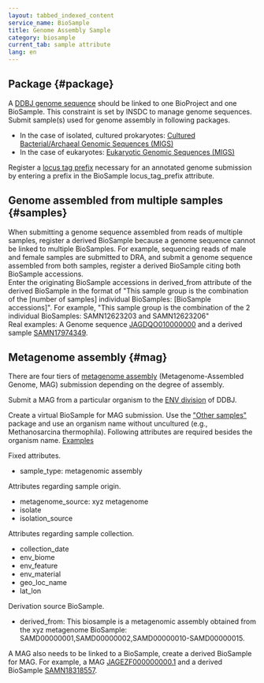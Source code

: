```yaml
---
layout: tabbed_indexed_content
service_name: BioSample
title: Genome Assembly Sample
category: biosample
current_tab: sample attribute
lang: en
---
```


## Package {#package}

A [DDBJ genome sequence](/ddbj/mss-e.html) should be linked to one BioProject and one BioSample. This constraint is set by INSDC to manage genome sequences.    
Submit sample(s) used for genome assembly in following packages.
- In the case of isolated, cultured prokaryotes: [Cultured Bacterial/Archaeal Genomic Sequences (MIGS)](/biosample/attribute-e.html)
- In the case of eukaryotes: [Eukaryotic Genomic Sequences (MIGS)](/biosample/attribute-e.html)

Register a [locus tag prefix](/ddbj/locus_tag-e.html) necessary for an annotated genome submission by entering a prefix in the BioSample locus_tag_prefix attribute.

## Genome assembled from multiple samples {#samples}

When submitting a genome sequence assembled from reads of multiple samples, register a derived BioSample because a genome sequence cannot be linked to multiple BioSamples. For example, sequencing reads of male and female samples are submitted to DRA, and submit a genome sequence assembled from both samples, register a derived BioSample citing both BioSample accessions.    
Enter the originating BioSample accessions in derived_from attribute of the derived BioSample in the format of "This sample group is the combination of the [number of samples] individual BioSamples: [BioSample accessions]". For example, "This sample group is the combination of the 2 individual BioSamples: SAMN12623203 and SAMN12623206"    
Real examples: A Genome sequence [JAGDQO010000000](https://www.ncbi.nlm.nih.gov/nuccore/2035211276) and a derived sample [SAMN17974349](https://www.ncbi.nlm.nih.gov/biosample/17974349).

## Metagenome assembly {#mag}

There are four tiers of [metagenome assembly](/ddbj/metagenome-assembly-e.html) (Metagenome-Assembled Genome, MAG) submission depending on the degree of assembly.    

Submit a MAG from a particular organism to the [ENV division](/ddbj/env-e.html) of DDBJ.    

Create a virtual BioSample for MAG submission. Use the ["Other samples"](/biosample/submission-e.html#General_Sample) package and use an organism name without uncultured (e.g., Methanosarcina thermophila). Following attributes are required besides the organism name. [Examples](https://docs.google.com/spreadsheets/d/1VCCuSwvIRfp5-DT8cnvvAwWH4C7wbDFSjHQ_q3f3BII/edit#gid=272411182)

Fixed attributes.
- sample\_type: metagenomic assembly

Attributes regarding sample origin.
- metagenome\_source: xyz metagenome
- isolate
- isolation\_source

Attributes regarding sample collection.
- collection\_date
- env\_biome
- env\_feature
- env\_material
- geo\_loc\_name
- lat\_lon

Derivation source BioSample.
- derived\_from: This biosample is a metagenomic assembly obtained from the xyz metagenome BioSample: SAMD00000001,SAMD00000002,SAMD00000010-SAMD00000015.

A MAG also needs to be linked to a BioSample, create a derived BioSample for MAG. For example, a MAG [JAGEZF000000000.1](https://www.ncbi.nlm.nih.gov/nuccore/JAGEZF000000000.1) and a derived BioSample [SAMN18318557](https://www.ncbi.nlm.nih.gov/biosample/SAMN18318557).
